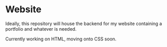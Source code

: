 # Website

Ideally, this repository will house the backend for my website containing a portfolio and whatever is needed.

Currently working on HTML, moving onto CSS soon. 
